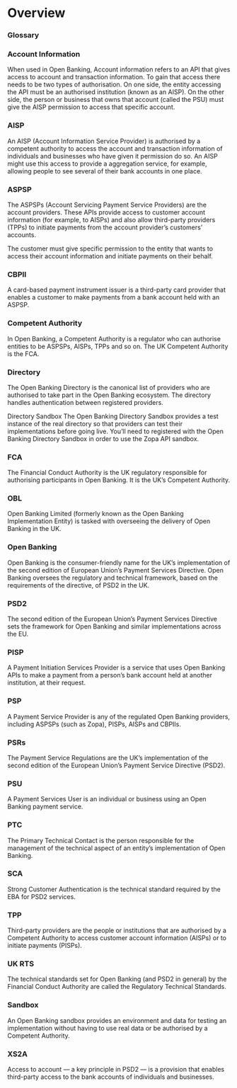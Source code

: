 # Overview
### Glossary

### Account Information
When used in Open Banking, ​Account information​ refers to an API that gives access to account and transaction information. To gain that access there needs to be two types of authorisation. On one side, the entity accessing the API must be an authorised institution (known as an AISP). On the other side, the person or business that owns that account (called the PSU) must give the AISP permission to access that specific account.

### AISP
An AISP (Account Information Service Provider) is authorised by a competent authority to access the account and transaction information of individuals and businesses who have given it permission do so. An AISP might use this access to provide a aggregation service, for example, allowing people to see several of their bank accounts in one place.

### ASPSP
The ASPSPs (Account Servicing Payment Service Providers) are the account providers. These APIs provide access to customer account information (for example, to AISPs) and also allow third-party providers (TPPs) to initiate payments from the account provider’s customers’ accounts.

The customer must give specific permission to the entity that wants to access their account information and initiate payments on their behalf.

### CBPII
A card-based payment instrument issuer is a third-party card provider that enables a customer to make payments from a bank account held with an ASPSP.

### Competent Authority
In Open Banking, a Competent Authority is a regulator who can authorise entities to be ASPSPs, AISPs, TPPs and so on. The UK Competent Authority is the FCA.

### Directory
The Open Banking Directory is the canonical list of providers who are authorised to take part in the Open Banking ecosystem. The directory handles authentication between registered providers.

Directory Sandbox
The Open Banking Directory Sandbox provides a test instance of the real directory so that providers can test their implementations before going live. You’ll need to registered with the Open Banking Directory Sandbox in order to use the Zopa API sandbox.

### FCA
The Financial Conduct Authority is the UK regulatory responsible for authorising participants in Open Banking. It is the UK’s Competent Authority.

### OBL
Open Banking Limited (formerly known as the Open Banking Implementation Entity) is tasked with overseeing the delivery of Open Banking in the UK.

### Open Banking
Open Banking is the consumer-friendly name for the UK’s implementation of the second edition of European Union’s Payment Services Directive. Open Banking oversees the regulatory and technical framework, based on the requirements of the directive, of PSD2 in the UK.

### PSD2
The second edition of the European Union’s Payment Services Directive sets the framework for Open Banking and similar implementations across the EU.

### PISP
A Payment Initiation Services Provider is a service that uses Open Banking APIs to make a payment from a person’s bank account held at another institution, at their request.

### PSP
A Payment Service Provider is any of the regulated Open Banking providers, including ASPSPs (such as Zopa), PISPs, AISPs and CBPIIs.

### PSRs
The Payment Service Regulations are the UK’s implementation of the second edition of the European Union’s Payment Service Directive (PSD2).

### PSU
A Payment Services User is an individual or business using an Open Banking payment service.

### PTC
The Primary Technical Contact is the person responsible for the management of the technical aspect of an entity’s implementation of Open Banking.

### SCA
Strong Customer Authentication is the technical standard required by the EBA for PSD2 services.

### TPP
Third-party providers are the people or institutions that are authorised by a Competent Authority to access customer account information (AISPs) or to initiate payments (PISPs).

### UK RTS
The technical standards set for Open Banking (and PSD2 in general) by the Financial Conduct Authority are called the Regulatory Technical Standards.

### Sandbox
An Open Banking sandbox provides an environment and data for testing an implementation without having to use real data or be authorised by a Competent Authority.

### XS2A
Access to account –– a key principle in PSD2 –– is a provision that enables third-party access to the bank accounts of individuals and businesses.